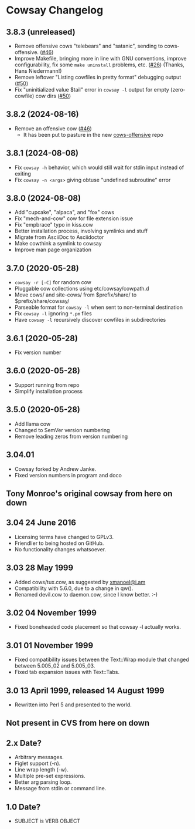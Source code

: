 Cowsay Changelog
================

## 3.8.3 (unreleased)

- Remove offensive cows "telebears" and "satanic", sending to cows-offensive. ([#46](https://github.com/cowsay-org/cowsay/issues/46))
- Improve Makefile, bringing more in line with GNU conventions, improve configurability, fix some `make uninstall` problems, etc. ([#26](https://github.com/cowsay-org/cowsay/pull/26)) (Thanks, Hans Niedermann!)
- Remove leftover "Listing cowfiles in pretty format" debugging output ([#50](https://github.com/cowsay-org/cowsay/issues/50))
- Fix "uninitialized value $tail" error in `cowsay -l` output for empty (zero-cowfile) cow dirs ([#50](https://github.com/cowsay-org/cowsay/issues/50))

## 3.8.2 (2024-08-16)

- Remove an offensive cow ([#46](https://github.com/cowsay-org/cowsay/issues/46))
  - It has been put to pasture in the new [cows-offensive](https://github.com/cowsay-org/cows-offensive) repo

## 3.8.1 (2024-08-08)

- Fix `cowsay -h` behavior, which would still wait for stdin input instead of exiting
- Fix `cowsay -n <args>` giving obtuse "undefined subroutine" error

## 3.8.0 (2024-08-08)

- Add "cupcake", "alpaca", and "fox" cows
- Fix "mech-and-cow" cow for file extension issue
- Fix "empbrace" typo in kiss.cow
- Better installation process, involving symlinks and stuff
- Migrate from AsciiDoc to Asciidoctor
- Make cowthink a symlink to cowsay
- Improve man page organization

## 3.7.0 (2020-05-28)

- `cowsay -r [-C]` for random cow
- Pluggable cow collections using etc/cowsay/cowpath.d
- Move cows/ and site-cows/ from $prefix/share/ to $prefix/share/cowsay/
- Parseable format for `cowsay -l` when sent to non-terminal destination
- Fix `cowsay -l` ignoring `*.pm` files
- Have `cowsay -l` recursively discover cowfiles in subdirectories

## 3.6.1 (2020-05-28)

- Fix version number

## 3.6.0 (2020-05-28)

- Support running from repo
- Simplify installation process

## 3.5.0 (2020-05-28)

- Add llama cow
- Changed to SemVer version numbering
- Remove leading zeros from version numbering

## 3.04.01

- Cowsay forked by Andrew Janke.
- Fixed version numbers in program and doco

## Tony Monroe's original cowsay from here on down

## 3.04 24 June 2016

- Licensing terms have changed to GPLv3.
- Friendlier to being hosted on GitHub.
- No functionality changes whatsoever.

## 3.03 28 May 1999

- Added cows/tux.cow, as suggested by xmanoel@i.am
- Compatibility with 5.6.0, due to a change in qw().
- Renamed devil.cow to daemon.cow, since I know better. :-)

## 3.02 04 November 1999

- Fixed boneheaded code placement so that cowsay -l actually works.

## 3.01 01 November 1999

- Fixed compatibility issues between the Text::Wrap module that changed between 5.005_02 and 5.005_03.
- Fixed tab expansion issues with Text::Tabs.

## 3.0 13 April 1999, released 14 August 1999

- Rewritten into Perl 5 and presented to the world.

## Not present in CVS from here on down

## 2.x Date?

- Arbitrary messages. 
- Figlet support (-n). 
- Line wrap length (-w). 
- Multiple pre-set expressions.
- Better arg parsing loop.
- Message from stdin or command line.

## 1.0 Date?

- SUBJECT is VERB OBJECT
